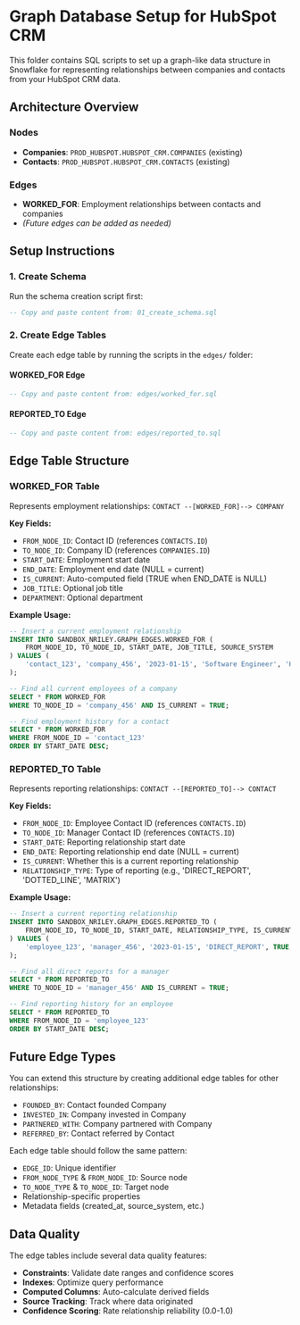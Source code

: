 # Graph Database Setup for HubSpot CRM

This folder contains SQL scripts to set up a graph-like data structure in Snowflake for representing relationships between companies and contacts from your HubSpot CRM data.

## Architecture Overview

### Nodes
- **Companies**: `PROD_HUBSPOT.HUBSPOT_CRM.COMPANIES` (existing)
- **Contacts**: `PROD_HUBSPOT.HUBSPOT_CRM.CONTACTS` (existing)

### Edges
- **WORKED_FOR**: Employment relationships between contacts and companies
- *(Future edges can be added as needed)*

## Setup Instructions

### 1. Create Schema
Run the schema creation script first:
```sql
-- Copy and paste content from: 01_create_schema.sql
```

### 2. Create Edge Tables
Create each edge table by running the scripts in the `edges/` folder:

#### WORKED_FOR Edge
```sql
-- Copy and paste content from: edges/worked_for.sql
```

#### REPORTED_TO Edge
```sql
-- Copy and paste content from: edges/reported_to.sql
```

## Edge Table Structure

### WORKED_FOR Table
Represents employment relationships: `CONTACT --[WORKED_FOR]--> COMPANY`

**Key Fields:**
- `FROM_NODE_ID`: Contact ID (references `CONTACTS.ID`)
- `TO_NODE_ID`: Company ID (references `COMPANIES.ID`)
- `START_DATE`: Employment start date
- `END_DATE`: Employment end date (NULL = current)
- `IS_CURRENT`: Auto-computed field (TRUE when END_DATE is NULL)
- `JOB_TITLE`: Optional job title
- `DEPARTMENT`: Optional department

**Example Usage:**
```sql
-- Insert a current employment relationship
INSERT INTO SANDBOX_NRILEY.GRAPH_EDGES.WORKED_FOR (
    FROM_NODE_ID, TO_NODE_ID, START_DATE, JOB_TITLE, SOURCE_SYSTEM
) VALUES (
    'contact_123', 'company_456', '2023-01-15', 'Software Engineer', 'HUBSPOT'
);

-- Find all current employees of a company
SELECT * FROM WORKED_FOR 
WHERE TO_NODE_ID = 'company_456' AND IS_CURRENT = TRUE;

-- Find employment history for a contact
SELECT * FROM WORKED_FOR 
WHERE FROM_NODE_ID = 'contact_123' 
ORDER BY START_DATE DESC;
```

### REPORTED_TO Table
Represents reporting relationships: `CONTACT --[REPORTED_TO]--> CONTACT`

**Key Fields:**
- `FROM_NODE_ID`: Employee Contact ID (references `CONTACTS.ID`)
- `TO_NODE_ID`: Manager Contact ID (references `CONTACTS.ID`)
- `START_DATE`: Reporting relationship start date
- `END_DATE`: Reporting relationship end date (NULL = current)
- `IS_CURRENT`: Whether this is a current reporting relationship
- `RELATIONSHIP_TYPE`: Type of reporting (e.g., 'DIRECT_REPORT', 'DOTTED_LINE', 'MATRIX')

**Example Usage:**
```sql
-- Insert a current reporting relationship
INSERT INTO SANDBOX_NRILEY.GRAPH_EDGES.REPORTED_TO (
    FROM_NODE_ID, TO_NODE_ID, START_DATE, RELATIONSHIP_TYPE, IS_CURRENT, SOURCE_SYSTEM
) VALUES (
    'employee_123', 'manager_456', '2023-01-15', 'DIRECT_REPORT', TRUE, 'MANUAL'
);

-- Find all direct reports for a manager
SELECT * FROM REPORTED_TO 
WHERE TO_NODE_ID = 'manager_456' AND IS_CURRENT = TRUE;

-- Find reporting history for an employee
SELECT * FROM REPORTED_TO 
WHERE FROM_NODE_ID = 'employee_123' 
ORDER BY START_DATE DESC;
```

## Future Edge Types

You can extend this structure by creating additional edge tables for other relationships:
- `FOUNDED_BY`: Contact founded Company
- `INVESTED_IN`: Company invested in Company
- `PARTNERED_WITH`: Company partnered with Company
- `REFERRED_BY`: Contact referred by Contact

Each edge table should follow the same pattern:
- `EDGE_ID`: Unique identifier
- `FROM_NODE_TYPE` & `FROM_NODE_ID`: Source node
- `TO_NODE_TYPE` & `TO_NODE_ID`: Target node
- Relationship-specific properties
- Metadata fields (created_at, source_system, etc.)

## Data Quality

The edge tables include several data quality features:
- **Constraints**: Validate date ranges and confidence scores
- **Indexes**: Optimize query performance
- **Computed Columns**: Auto-calculate derived fields
- **Source Tracking**: Track where data originated
- **Confidence Scoring**: Rate relationship reliability (0.0-1.0)